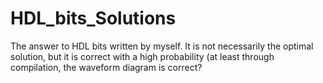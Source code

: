 # HDL_bits_Solutions
The answer to HDL bits written by myself. It is not necessarily the optimal solution, but it is correct with a high probability (at least through compilation, the waveform diagram is correct?
